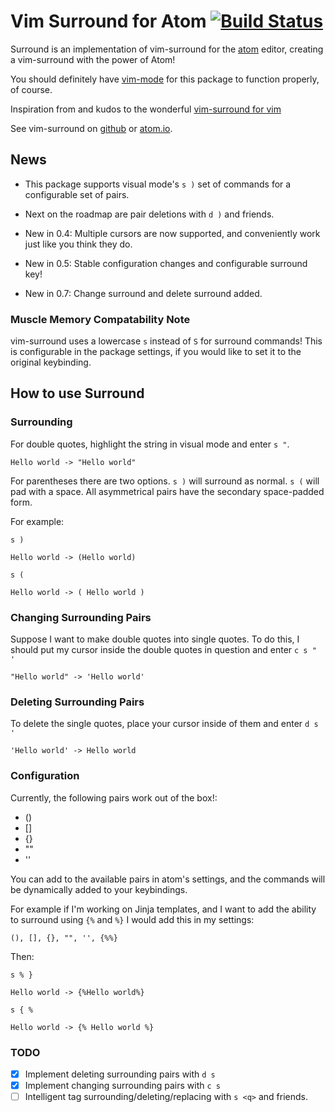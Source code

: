 # Vim Surround for Atom [![Build Status](https://travis-ci.org/gepoch/vim-surround.svg?branch=master)](https://travis-ci.org/gepoch/vim-surround)

Surround is an implementation of vim-surround for the [atom](http://atom.io)
editor, creating a vim-surround with the power of Atom!

You should definitely have [vim-mode](https://atom.io/packages/vim-mode) for
this package to function properly, of course.

Inspiration from and kudos to the wonderful [vim-surround for
vim](https://github.com/tpope/vim-surround)

See vim-surround on [github](https://github.com/gepoch/vim-surround) or
[atom.io](https://atom.io/packages/vim-surround).

## News

* This package supports visual mode's `s )` set of commands for a configurable
  set of pairs.

* Next on the roadmap are pair deletions with `d )` and friends.

* New in 0.4: Multiple cursors are now supported, and conveniently work just
  like you think they do.

* New in 0.5: Stable configuration changes and configurable surround key!

* New in 0.7: Change surround and delete surround added.

### Muscle Memory Compatability Note

vim-surround uses a lowercase `s` instead of `S` for surround commands! This is
configurable in the package settings, if you would like to set it to the
original keybinding.

## How to use Surround

### Surrounding

For double quotes, highlight the string in visual mode and enter `s "`.

```
Hello world -> "Hello world"
```

For parentheses there are two options. `s )` will surround as normal. `s (`
will pad with a space. All asymmetrical pairs have the secondary space-padded
form.

For example:

`s )`

```
Hello world -> (Hello world)
```

`s (`

```
Hello world -> ( Hello world )
```

### Changing Surrounding Pairs

Suppose I want to make double quotes into single quotes. To do this, I should
put my cursor inside the double quotes in question and enter `c s " '`

```
"Hello world" -> 'Hello world'
```

### Deleting Surrounding Pairs

To delete the single quotes, place your cursor inside of them and enter `d s '`

```
'Hello world' -> Hello world
```
### Configuration

Currently, the following pairs work out of the box!:

- ()
- []
- {}
- ""
- ''

You can add to the available pairs in atom's settings, and the commands will
be dynamically added to your keybindings.

For example if I'm working on Jinja templates, and I want to add the ability to
surround using `{%` and `%}` I would add this in my settings:

```
(), [], {}, "", '', {%%}
```

Then:

`s % }`

```
Hello world -> {%Hello world%}
```

`s { %`

```
Hello world -> {% Hello world %}
```

### TODO

- [x] Implement deleting surrounding pairs with `d s`
- [x] Implement changing surrounding pairs with `c s`
- [ ] Intelligent tag surrounding/deleting/replacing with `s <q>` and friends.
